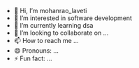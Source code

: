 - 👋 Hi, I’m mohanrao_laveti
- 👀 I’m interested in software development
- 🌱 I’m currently learning dsa
- 💞️ I’m looking to collaborate on ...
- 📫 How to reach me ...
- 😄 Pronouns: ...
- ⚡ Fun fact: ...

<!---
mohanrao-laveti/mohanrao-laveti is a ✨ special ✨ repository because its `README.md` (this file) appears on your GitHub profile.
You can click the Preview link to take a look at your changes.
--->
